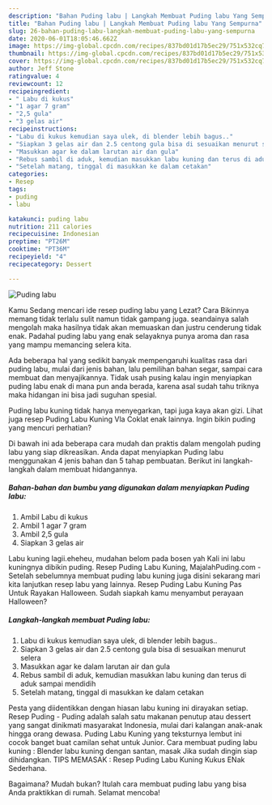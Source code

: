 ```yaml
---
description: "Bahan Puding labu | Langkah Membuat Puding labu Yang Sempurna"
title: "Bahan Puding labu | Langkah Membuat Puding labu Yang Sempurna"
slug: 26-bahan-puding-labu-langkah-membuat-puding-labu-yang-sempurna
date: 2020-06-01T18:05:46.662Z
image: https://img-global.cpcdn.com/recipes/837bd01d17b5ec29/751x532cq70/puding-labu-foto-resep-utama.jpg
thumbnail: https://img-global.cpcdn.com/recipes/837bd01d17b5ec29/751x532cq70/puding-labu-foto-resep-utama.jpg
cover: https://img-global.cpcdn.com/recipes/837bd01d17b5ec29/751x532cq70/puding-labu-foto-resep-utama.jpg
author: Jeff Stone
ratingvalue: 4
reviewcount: 12
recipeingredient:
- " Labu di kukus"
- "1 agar 7 gram"
- "2,5 gula"
- "3 gelas air"
recipeinstructions:
- "Labu di kukus kemudian saya ulek, di blender lebih bagus.."
- "Siapkan 3 gelas air dan 2.5 centong gula bisa di sesuaikan menurut selera"
- "Masukkan agar ke dalam larutan air dan gula"
- "Rebus sambil di aduk, kemudian masukkan labu kuning dan terus di aduk sampai mendidih"
- "Setelah matang, tinggal di masukkan ke dalam cetakan"
categories:
- Resep
tags:
- puding
- labu

katakunci: puding labu 
nutrition: 211 calories
recipecuisine: Indonesian
preptime: "PT26M"
cooktime: "PT36M"
recipeyield: "4"
recipecategory: Dessert

---
```



![Puding labu](https://img-global.cpcdn.com/recipes/837bd01d17b5ec29/751x532cq70/puding-labu-foto-resep-utama.jpg)

Kamu Sedang mencari ide resep puding labu yang Lezat? Cara Bikinnya memang tidak terlalu sulit namun tidak gampang juga. seandainya salah mengolah maka hasilnya tidak akan memuaskan dan justru cenderung tidak enak. Padahal puding labu yang enak selayaknya punya aroma dan rasa yang mampu memancing selera kita.

Ada beberapa hal yang sedikit banyak mempengaruhi kualitas rasa dari puding labu, mulai dari jenis bahan, lalu pemilihan bahan segar, sampai cara membuat dan menyajikannya. Tidak usah pusing kalau ingin menyiapkan puding labu enak di mana pun anda berada, karena asal sudah tahu triknya maka hidangan ini bisa jadi suguhan spesial.

Puding labu kuning tidak hanya menyegarkan, tapi juga kaya akan gizi. Lihat juga resep Puding Labu Kuning Vla Coklat enak lainnya. Ingin bikin puding yang mencuri perhatian?


Di bawah ini ada beberapa cara mudah dan praktis dalam mengolah puding labu yang siap dikreasikan. Anda dapat menyiapkan Puding labu menggunakan 4 jenis bahan dan 5 tahap pembuatan. Berikut ini langkah-langkah dalam membuat hidangannya.

<!--inarticleads1-->

##### Bahan-bahan dan bumbu yang digunakan dalam menyiapkan Puding labu:

1. Ambil  Labu di kukus
1. Ambil 1 agar 7 gram
1. Ambil 2,5 gula
1. Siapkan 3 gelas air


Labu kuning lagii.eheheu, mudahan belom pada bosen yah Kali ini labu kuningnya dibikin puding. Resep Puding Labu Kuning, MajalahPuding.com - Setelah sebelumnya membuat puding labu kuning juga disini sekarang mari kita lanjutkan resep labu yang lainnya. Resep Puding Labu Kuning Pas Untuk Rayakan Halloween. Sudah siapkah kamu menyambut perayaan Halloween? 

<!--inarticleads2-->

##### Langkah-langkah membuat Puding labu:

1. Labu di kukus kemudian saya ulek, di blender lebih bagus..
1. Siapkan 3 gelas air dan 2.5 centong gula bisa di sesuaikan menurut selera
1. Masukkan agar ke dalam larutan air dan gula
1. Rebus sambil di aduk, kemudian masukkan labu kuning dan terus di aduk sampai mendidih
1. Setelah matang, tinggal di masukkan ke dalam cetakan


Pesta yang diidentikkan dengan hiasan labu kuning ini dirayakan setiap. Resep Puding - Puding adalah salah satu makanan penutup atau dessert yang sangat dinikmati masyarakat Indonesia, mulai dari kalangan anak-anak hingga orang dewasa. Puding Labu Kuning yang teksturnya lembut ini cocok banget buat camilan sehat untuk Junior. Cara membuat puding labu kuning : Blender labu kuning dengan santan, masak Jika sudah dingin siap dihidangkan. TIPS MEMASAK : Resep Puding Labu Kuning Kukus ENak Sederhana. 

Bagaimana? Mudah bukan? Itulah cara membuat puding labu yang bisa Anda praktikkan di rumah. Selamat mencoba!
